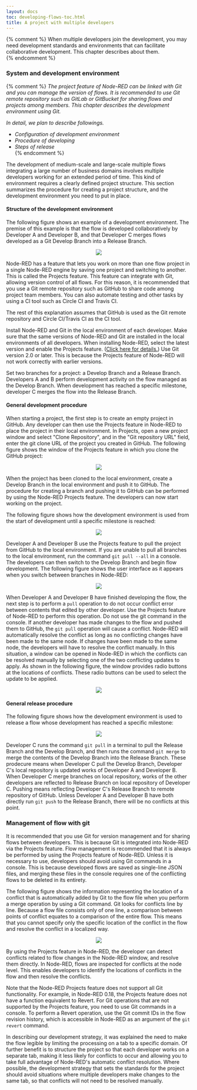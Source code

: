 ```yaml
---
layout: docs
toc: developing-flows-toc.html
title: A project with multiple developers
---
```


{% comment %}
When multiple developers join the development, you may need development standards and environments that can facilitate collaborative development. This chapter describes about them.  
{% endcomment %}

### System and development environment  

{% comment %}
*The project feature of Node-RED can be linked with Git and you can manage the version of flows. It is recommended to use Git remote repository such as GitLab or GitBucket for sharing flows and projects among members. This chapter describes the development environment using Git.*  
 
*In detail, we plan to describe followings.*  
 
* *Configuration of development environment*  
* *Procedure of developing*  
* *Steps of release*  
 {% endcomment %}

The development of medium-scale and large-scale multiple flows integrating a large number of business domains involves multiple developers working for an extended period of time. This kind of environment requires a clearly defined project structure.
This section summarizes the procedure for creating a project structure, and the development environment you need to put in place.

#### Structure of the development environment

The following figure shows an example of a development environment.
The premise of this example is that the flow is developed collaboratively by Developer A and Developer B, and that Developer C merges flows developed as a Git Develop Branch into a Release Branch.

<div style="text-align: center">
    <img src="./images/example-of-development-environment.png"/>
</div>

Node-RED has a feature that lets you work on more than one flow project in a single Node-RED engine by saving one project and switching to another.
This is called the Projects feature.
This feature can integrate with Git, allowing version control of all flows.
For this reason, it is recommended that you use a Git remote repository such as GitHub to share code among project team members.
You can also automate testing and other tasks by using a CI tool such as Circle CI and Travis CI.

The rest of this explanation assumes that GitHub is used as the Git remote repository and Circle CI/Travis CI as the CI tool.

Install Node-RED and Git in the local environment of each developer.
Make sure that the same versions of Node-RED and Git are installed in the local environments of all developers.
When installing Node-RED, select the latest version and enable the Projects feature. ([Click here for details.](https://nodered.org/docs/user-guide/projects/))
Use Git version 2.0 or later. This is because the Projects feature of Node-RED will not work correctly with earlier versions.

Set two branches for a project: a Develop Branch and a Release Branch.
Developers A and B perform development activity on the flow managed as the Develop Branch.
When development has reached a specific milestone, developer C merges the flow into the Release Branch.

#### General development procedure

When starting a project, the first step is to create an empty project in GitHub.
Any developer can then use the Projects feature in Node-RED to place the project in their local environment.
In Projects, open a new project window and select "Clone Repository", and in the "Git repository URL" field, enter the git clone URL of the project you created in GitHub.
The following figure shows the window of the Projects feature in which you clone the GitHub project:

<div style="text-align: center">
    <img src="./images/git-clone-with-projects.png"/>
</div>

When the project has been cloned to the local environment, create a Develop Branch in the local environment and push it to GitHub.
The procedure for creating a branch and pushing it to GitHub can be performed by using the Node-RED Projects feature.
The developers can now start working on the project.

The following figure shows how the development environment is used from the start of development until a specific milestone is reached:

<div style="text-align: center">
    <img src="./images/developing-environment-devphase.png"/>
</div>

Developer A and Developer B use the Projects feature to pull the project from GitHub to the local environment.
If you are unable to pull all branches to the local environment, run the command `git pull --all` in a console.
The developers can then switch to the Develop Branch and begin flow development.
The following figure shows the user interface as it appears when you switch between branches in Node-RED:

<div style="text-align: center">
    <img src="./images/checkout-branch-with-projects.png"/>
</div>

When Developer A and Developer B have finished developing the flow, the next step is to perform a `pull` operation to do not occur conflict error between contents that edited by other developer.
Use the Projects feature of Node-RED to perform this operation. Do not use the git command in the console.
If another developer has made changes to the flow and pushed them to GitHub, the `git pull` operation will cause a conflict.
Node-RED will automatically resolve the conflict as long as no conflicting changes have been made to the same node.
If changes have been made to the same node, the developers will have to resolve the conflict manually.
In this situation, a window can be opened in Node-RED in which the conflicts can be resolved manually by selecting one of the two conflicting updates to apply.
As shown in the following figure, the window provides radio buttons at the locations of conflicts. These radio buttons can be used to select the update to be applied.

<div style="text-align: center">
    <img src="./images/gitmerge-conflict-at-specific-node.png"/>
</div>

#### General release procedure

The following figure shows how the development environment is used to release a flow whose development has reached a specific milestone:

<div style="text-align: center">
    <img src="./images/developing-environment-releasephase.png"/>
</div>

Developer C runs the command `git pull` in a terminal to pull the Release Branch and the Develop Branch, and then runs the command `git merge` to merge the contents of the Develop Branch into the Release Branch.
These prodecure means when Developer C pull the Develop Branch, Developer C's local repository is updated works of Developer A and Developer B. 
When Developer C merge branches on local repository, works of the other developers are reflected to Release Branch on local repository of Developer C. 
Pushing means reflecting Developer C's Release Branch to remote repository of GitHub.
Unless Developer A and Developer B have both directly run `git push` to the Release Branch, there will be no conflicts at this point. 

### Management of flow with git  

It is recommended that you use Git for version management and for sharing flows between developers.
This is because Git is integrated into Node-RED via the Projects feature.
Flow management is recommended that it is always be performed by using the Projects feature of Node-RED. 
Unless it is necessary to use, developers should avoid using Git commands in a console.
This is because developed flows are saved as single-line JSON files, and merging these files in the console requires one of the conflicting flows to be deleted in its entirety.

The following figure shows the information representing the location of a conflict that is automatically added by Git to the flow file when you perform a merge operation by using a Git command.
Git looks for conflicts line by line. Because a flow file consists only of one line, a comparison between points of conflict equates to a comparison of the entire flow.
This means that you cannot specify only the specific location of the conflict in the flow and resolve the conflict in a localized way.

<div style="text-align: center">
    <img src="./images/git-merge-conflict.png"/>
</div>

By using the Projects feature in Node-RED, the developer can detect conflicts related to flow changes in the Node-RED window, and resolve them directly.
In Node-RED, flows are inspected for conflicts at the node level. This enables developers to identify the locations of conflicts in the flow and then resolve the conflicts.

Note that the Node-RED Projects feature does not support all Git functionality.
For example, in Node-RED 0.18, the Projects feature does not have a function equivalent to Revert.
For Git operations that are not supported by the Projects feature, you need to use Git commands in a console.
To perform a Revert operation, use the Git commit IDs in the flow revision history, which is accessible in Node-RED as an argument of the `git revert` command.

In describing our development strategy, it was explained the need to make the flow legible by limiting the processing on a tab to a specific domain. Of further benefit is to structure the project so that each developer works on a separate tab, making it less likely for conflicts to occur and allowing you to take full advantage of Node-RED's automatic conflict resolution.
Where possible, the development strategy that sets the standards for the project should avoid situations where multiple developers make changes to the same tab, so that conflicts will not need to be resolved manually.